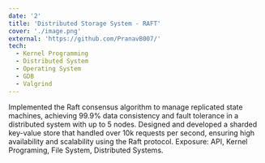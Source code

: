 ```yaml
---
date: '2'
title: 'Distributed Storage System - RAFT'
cover: './image.png'
external: 'https://github.com/PranavB007/'
tech:
  - Kernel Programming
  - Distributed System
  - Operating System
  - GDB
  - Valgrind
---
```


Implemented the Raft consensus algorithm to manage replicated state machines, achieving 99.9% data consistency and fault tolerance in a distributed system with up to 5 nodes. Designed and developed a sharded key-value store that handled over 10k requests per second, ensuring high availability and scalability using the Raft protocol. Exposure: API, Kernel Programing, File System, Distributed Systems.
